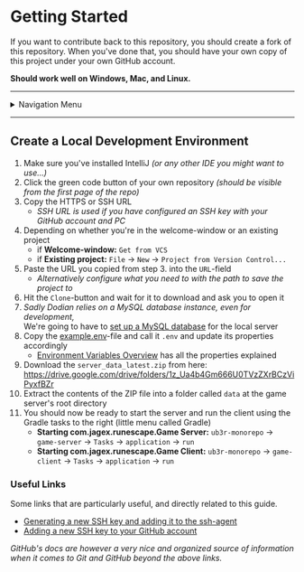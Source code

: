# Getting Started

If you want to contribute back to this repository, you should create a fork of this repository. When you've done that,
you should have your own copy of this project under your own GitHub account.

**Should work well on Windows, Mac, and Linux.**

---

<details>
<summary>Navigation Menu</summary>

<ul>
    <li><a href="/docs/contribution">Guides</a>
        <ul>
            <li><a href="/docs/guides/getting_started.md">Getting Started</a></li>
            <li><a href="/docs/guides/installing_mysql.md">Installing MySQL Database</a></li>
            <li style="margin-top: 5px"><a href="/docs/guides/glossary.md">Glossary</a></li>
        </ul>
    </li>
    <li><a href="/docs/contribution">Contribution</a>
        <ul>
            <li><a href="/docs/contribution/guidelines.md">Contribution Guidelines</a></li>
            <li><a href="/docs/contribution/issue_definitions.md">Issue Definitions</a></li>
        </ul>
    </li>
    <li><a href="/docs/development">Development</a>
        <ul>
            <li><a href="/docs/development/database.md">Ub3r Database</a></li>
        </ul>
    </li>
    <li><a href="/docs/other">Other</a>
        <ul>
            <li><a href="/docs/other/environment_variables.md">Environment Variables</a></li>
        </ul>
    </li>
</ul>

</details>

---

## Create a Local Development Environment
1. Make sure you've installed IntelliJ _(or any other IDE you might want to use...)_
2. Click the green code button of your own repository _(should be visible from the first page of the repo)_
3. Copy the HTTPS or SSH URL
    * _SSH URL is used if you have configured an SSH key with your GitHub account and PC_
4. Depending on whether you're in the welcome-window or an existing project
    * if **Welcome-window:** `Get from VCS`
    * if **Existing project:** `File` -> `New` -> `Project from Version Control...`
5. Paste the URL you copied from step 3. into the `URL`-field
    * _Alternatively configure what you need to with the path to save the project to_
6. Hit the `Clone`-button and wait for it to download and ask you to open it
7. _Sadly Dodian relies on a MySQL database instance, even for development,_ \
   We're going to have to [set up a MySQL database][guide-setup_database] for the local server
8. Copy the [example.env](/game-server/example.env)-file and call it `.env` and update its properties accordingly
    * [Environment Variables Overview][guide-environment_variables] has all the properties explained
9. Download the `server_data_latest.zip` from here: https://drive.google.com/drive/folders/1z_Ua4b4Gm666U0TVzZXrBCzViPyxfBZr
10. Extract the contents of the ZIP file into a folder called `data` at the game server's root directory
11. You should now be ready to start the server and run the client using the Gradle tasks to the right (little menu called Gradle)
    * **Starting com.jagex.runescape.Game Server:** `ub3r-monorepo` -> `game-server` -> `Tasks` -> `application` -> `run`
    * **Starting com.jagex.runescape.Game Client:** `ub3r-monorepo` -> `game-client` -> `Tasks` -> `application` -> `run`

### Useful Links

Some links that are particularly useful, and directly related to this guide.

- [Generating a new SSH key and adding it to the ssh-agent](https://docs.github.com/en/authentication/connecting-to-github-with-ssh/generating-a-new-ssh-key-and-adding-it-to-the-ssh-agent)
- [Adding a new SSH key to your GitHub account](https://docs.github.com/en/authentication/connecting-to-github-with-ssh/adding-a-new-ssh-key-to-your-github-account)

_GitHub's docs are however a very nice and organized source of information when it comes to Git and GitHub beyond the above links._

[public-files]: https://drive.google.com/drive/folders/1z_Ua4b4Gm666U0TVzZXrBCzViPyxfBZr?usp=sharing
[guide-setup_database]: /docs/guides/installing_mysql.md
[guide-environment_variables]: /docs/other/environment_variables.md